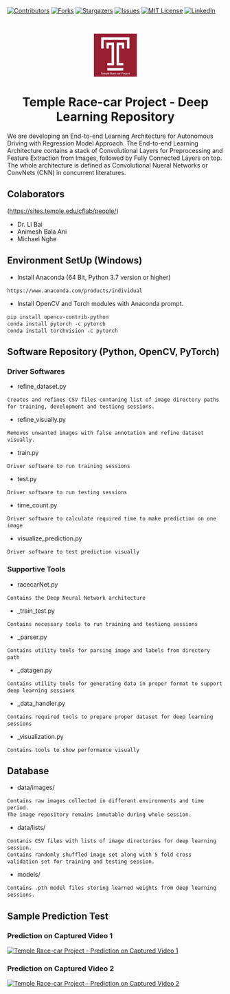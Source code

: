 [![Contributors][contributors-shield]][contributors-url]
[![Forks][forks-shield]][forks-url]
[![Stargazers][stars-shield]][stars-url]
[![Issues][issues-shield]][issues-url]
[![MIT License][license-shield]][license-url]
[![LinkedIn][linkedin-shield]][linkedin-url]

<!-- PROJECT LOGO -->
<br />
<p align="center">
  <a href="https://github.com/ANI717/race-car">
    <img src="readme/temple.png" alt="Logo" width="100" height="100">
  </a>

  <h1 align="center">Temple Race-car Project - Deep Learning Repository</h1>
</p>

We are developing an End-to-end Learning Architecture for Autonomous Driving with Regression Model Approach. The End-to-end Learning Architecture contains a stack of Convolutional Layers for Preprocessing and Feature Extraction from Images, followed by Fully Connected Layers on top. The whole architecture is defined as Convolutional Nueral Networks or ConvNets (CNN) in concurrent literatures.

## Colaborators
(https://sites.temple.edu/cflab/people/)
* Dr. Li Bai
* Animesh Bala Ani
* Michael Nghe

## Environment SetUp (Windows)
* Install Anaconda (64 Bit, Python 3.7 version or higher)
```
https://www.anaconda.com/products/individual
```
* Install OpenCV and Torch modules with Anaconda prompt.
```
pip install opencv-contrib-python
conda install pytorch -c pytorch
conda install torchvision -c pytorch
```

## Software Repository (Python, OpenCV, PyTorch)
### Driver Softwares
* refine_dataset.py
```
Creates and refines CSV files contaning list of image directory paths for training, development and testiong sessions.
```
* refine_visually.py
```
Removes unwanted images with false annotation and refine dataset visually.
```
* train.py
```
Driver software to run training sessions
```
* test.py
```
Driver software to run testing sessions
```
* time_count.py
```
Driver software to calculate required time to make prediction on one image
```
* visualize_prediction.py
```
Driver software to test prediction visually
```

### Supportive Tools

* racecarNet.py
```
Contains the Deep Neural Network architecture 
```
* _train_test.py
```
Contains necessary tools to run training and testiong sessions
```
* _parser.py
```
Contains utility tools for parsing image and labels from directory path
```
* _datagen.py
```
Contains utility tools for generating data in proper format to support deep learning sessions
```
* _data_handler.py
```
Contains required tools to prepare proper dataset for deep learning sessions
```
* _visualization.py
```
Contains tools to show performance visually
```

## Database
* data/images/
```
Contains raw images collected in different environments and time period. 
The image repository remains immutable during whole session.
```
* data/lists/
```
Contanis CSV files with lists of image directories for deep learning session. 
Contains randomly shuffled image set along with 5 fold cross validation set for training and testing session.
```
* models/
```
Contains .pth model files storing learned weights from deep learning sessions.
```

## Sample Prediction Test
### Prediction on Captured Video 1
[![Temple Race-car Project - Prediction on Captured Video 1](http://img.youtube.com/vi/6__Wq2JxxDI/0.jpg)](http://www.youtube.com/watch?v=6__Wq2JxxDI "Temple Race-car Project - Prediction on Captured Video 1")

### Prediction on Captured Video 2
[![Temple Race-car Project - Prediction on Captured Video 2](http://img.youtube.com/vi/yulaIIDh_K0/0.jpg)](http://www.youtube.com/watch?v=yulaIIDh_K0 "Temple Race-car Project - Prediction on Captured Video 2")



<!-- MARKDOWN LINKS & IMAGES -->
<!-- https://www.markdownguide.org/basic-syntax/#reference-style-links -->
[contributors-shield]: https://img.shields.io/github/contributors/ANI717/race-car.svg?style=flat-square
[contributors-url]: https://github.com/ANI717/race-car/graphs/contributors
[forks-shield]: https://img.shields.io/github/forks/ANI717/race-car.svg?style=flat-square
[forks-url]: https://github.com/ANI717/race-car/network/members
[stars-shield]: https://img.shields.io/github/stars/ANI717/race-car.svg?style=flat-square
[stars-url]: https://github.com/ANI717/race-car/stargazers
[issues-shield]: https://img.shields.io/github/issues/ANI717/race-car.svg?style=flat-square
[issues-url]: https://github.com/ANI717/race-car/issues
[license-shield]: https://img.shields.io/github/license/ANI717/race-car.svg?style=flat-square
[license-url]: https://github.com/ANI717/race-car/blob/master/LICENSE
[linkedin-shield]: https://img.shields.io/badge/-LinkedIn-black.svg?style=flat-square&logo=linkedin&colorB=555
[linkedin-url]: https://www.linkedin.com/in/ani717
[product-screenshot]: images/screenshot.png
